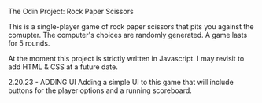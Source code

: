 The Odin Project: Rock Paper Scissors

This is a single-player game of rock paper scissors that pits you against
 the comupter. The computer's choices are randomly generated. A game lasts
 for 5 rounds.

 At the moment this project is strictly written in Javascript. I may revisit
 to add HTML & CSS at a future date.

2.20.23 - ADDING UI
 Adding a simple UI to this game that will include buttons for the player
 options and a running scoreboard. 